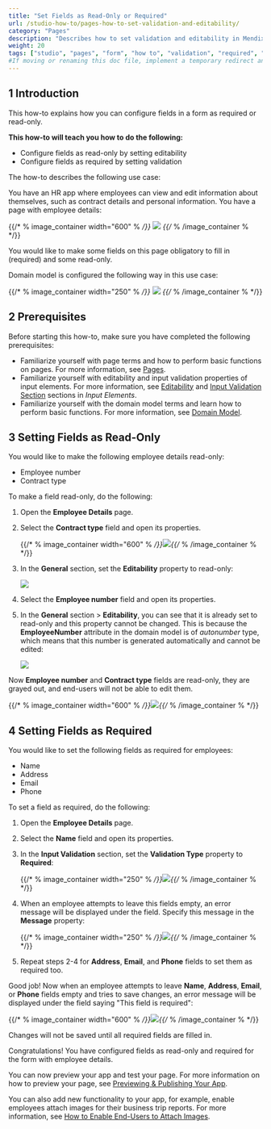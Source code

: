 ```yaml
---
title: "Set Fields as Read-Only or Required"
url: /studio-how-to/pages-how-to-set-validation-and-editability/
category: "Pages"
description: "Describes how to set validation and editability in Mendix Studio."
weight: 20
tags: ["studio", "pages", "form", "how to", "validation", "required", "read-only", "editability"]
#If moving or renaming this doc file, implement a temporary redirect and let the respective team know they should update the URL in the product. See Mapping to Products for more details.
---
```


## 1 Introduction 

This how-to explains how you can configure fields in a form as required or read-only. 

**This how-to will teach you how to do the following:**

* Configure fields as read-only by setting editability
* Configure fields as required by setting validation

The how-to describes the following use case: 

You have an HR app where employees can view and edit information about themselves, such as contract details and personal information. You have a page with employee details:

{{/* % image_container width="600" % */}}
![](/attachments/studio-how-to/pages/pages-how-to-set-validation-and-editability/employee-details-page.png)
{{/* % /image_container % */}}

You would like to make some fields on this page obligatory to fill in (required) and some read-only.

Domain model is configured the following way in this use case:

{{/* % image_container width="250" % */}}
![](/attachments/studio-how-to/pages/pages-how-to-set-validation-and-editability/domain-model.png)
{{/* % /image_container % */}}

## 2 Prerequisites

Before starting this how-to, make sure you have completed the following prerequisites:

* Familiarize yourself with page terms and how to perform basic functions on pages. For more information, see [Pages](/studio/page-editor/). 
* Familiarize yourself with editability and input validation properties of input elements. For more information, see [Editability](/studio/page-editor-widgets-input-elements/#editability) and [Input Validation Section](/studio/page-editor-widgets-input-elements/#validation) sections in *Input Elements*.
* Familiarize yourself with the domain model terms and learn how to perform basic functions. For more information, see [Domain Model](/studio/domain-models/).

## 3 Setting Fields as Read-Only

You would like to make the following employee details read-only:

* Employee number
* Contract type

To make a field read-only, do the following:

1. Open the **Employee Details** page.

2. Select the **Contract type** field and open its properties.

    {{/* % image_container width="600" % */}}![](/attachments/studio-how-to/pages/pages-how-to-set-validation-and-editability/contract-type.png){{/* % /image_container % */}}

3. In the **General** section, set the **Editability** property to read-only:

    ![](/attachments/studio-how-to/pages/pages-how-to-set-validation-and-editability/editability.png)

4. Select the **Employee number** field and open its properties.

5. In the **General** section > **Editability**, you can see that it is already set to read-only and this property cannot be changed. This is because the **EmployeeNumber** attribute in the domain model is of *autonumber* type, which means that this number is generated automatically and cannot be edited:

    ![](/attachments/studio-how-to/pages/pages-how-to-set-validation-and-editability/autonumber-read-only.png)

Now **Employee number** and **Contract type** fields are read-only, they are grayed out, and end-users will not be able to edit them.

{{/* % image_container width="600" % */}}![](/attachments/studio-how-to/pages/pages-how-to-set-validation-and-editability/read-only-configured.png){{/* % /image_container % */}}

## 4 Setting Fields as Required

You would like to set the following fields as required for employees:

* Name
* Address
* Email
* Phone

To set a field as required, do the following:

1. Open the **Employee Details** page.

2. Select the **Name** field and open its properties.

3. In the **Input Validation** section, set the **Validation Type** property to **Required**:

    {{/* % image_container width="250" % */}}![](/attachments/studio-how-to/pages/pages-how-to-set-validation-and-editability/validation-type-required.png){{/* % /image_container % */}}
    
4. When an employee attempts to leave this fields empty, an error message will be displayed under the field. Specify this message in the **Message** property:

    {{/* % image_container width="250" % */}}![](/attachments/studio-how-to/pages/pages-how-to-set-validation-and-editability/validation-message.png){{/* % /image_container % */}}
    
5. Repeat steps 2-4 for **Address**, **Email**, and **Phone** fields to set them as required too. 

Good job! Now when an employee attempts to leave **Name**, **Address**, **Email**, or **Phone** fields empty and tries to save changes, an error message will be displayed under the field saying "This field is required":

{{/* % image_container width="600" % */}}![](/attachments/studio-how-to/pages/pages-how-to-set-validation-and-editability/validation-example.png){{/* % /image_container % */}}

Changes will not be saved until all required fields are filled in.

Congratulations! You have configured fields as read-only and required for the form with employee details.

You can now preview your app and test your page. For more information on how to preview your page, see [Previewing & Publishing Your App](/studio/publishing-app/).

You can also add new functionality to your app, for example, enable employees attach images for their business trip reports. For more information, see [How to Enable End-Users to Attach Images](/studio-how-to/pages-how-to-attach-images/).